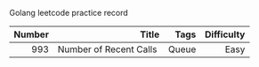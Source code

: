 Golang leetcode practice record

| Number | Title | Tags |Difficulty |
|-----:|--------------:|-----:|-----:|
| 993  | Number of Recent Calls   | Queue  | Easy |
